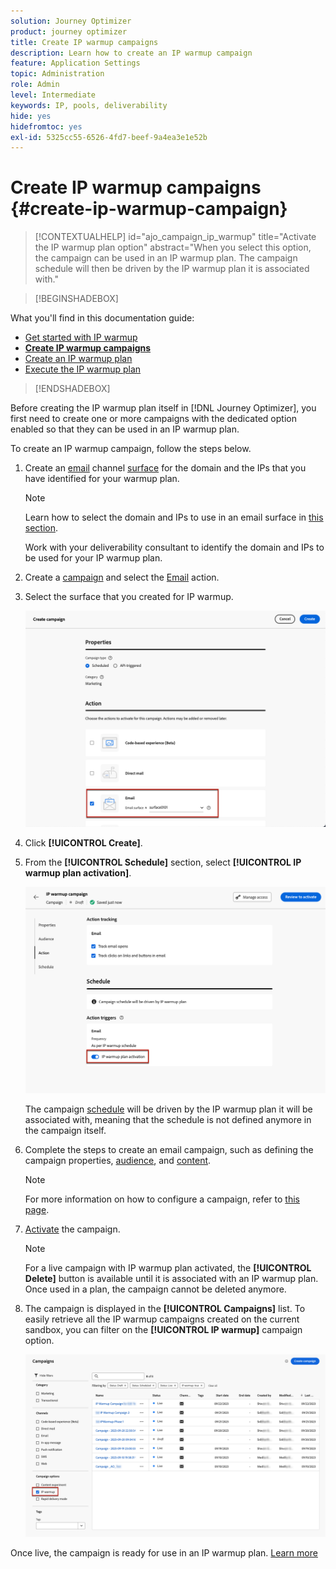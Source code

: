 ```yaml
---
solution: Journey Optimizer
product: journey optimizer
title: Create IP warmup campaigns
description: Learn how to create an IP warmup campaign
feature: Application Settings
topic: Administration
role: Admin
level: Intermediate
keywords: IP, pools, deliverability
hide: yes
hidefromtoc: yes
exl-id: 5325cc55-6526-4fd7-beef-9a4ea3e1e52b
---
```

# Create IP warmup campaigns {#create-ip-warmup-campaign}

>[!CONTEXTUALHELP]
>id="ajo_campaign_ip_warmup"
>title="Activate the IP warmup plan option"
>abstract="When you select this option, the campaign can be used in an IP warmup plan. The campaign schedule will then be driven by the IP warmup plan it is associated with."

>[!BEGINSHADEBOX]

What you'll find in this documentation guide:

* [Get started with IP warmup](ip-warmup-gs.md)
* **[Create IP warmup campaigns](ip-warmup-campaign.md)**
* [Create an IP warmup plan](ip-warmup-plan.md)
* [Execute the IP warmup plan](ip-warmup-execution.md)

>[!ENDSHADEBOX]

Before creating the IP warmup plan itself in [!DNL Journey Optimizer], you first need to create one or more campaigns with the dedicated option enabled so that they can be used in an IP warmup plan.

To create an IP warmup campaign, follow the steps below.

1. Create an [email](../email/email-settings.md) channel [surface](channel-surfaces.md) for the domain and the IPs that you have identified for your warmup plan.

    >[!NOTE]
    >
    >Learn how to select the domain and IPs to use in an email surface in [this section](../email/email-settings.md#subdomains-and-ip-pools).
    >
    >Work with your deliverability consultant to identify the domain and IPs to be used for your IP warmup plan.<!--TBC-->

1. Create a [campaign](../campaigns/create-campaign.md) and select the [Email](../email/create-email.md#create-email-journey-campaign) action.

1. Select the surface that you created for IP warmup.

    ![](assets/ip-warmup-campaign-surface.png)

    <!--You must use the same surface as the one that will be used for the asociated IP warmup plan. [Learn how to create an IP warmup plan](#create-ip-warmup-plan)-->

1. Click **[!UICONTROL Create]**.

1. From the **[!UICONTROL Schedule]** section, select **[!UICONTROL IP warmup plan activation]**.

    ![](assets/ip-warmup-campaign-plan-activation.png)

    The campaign [schedule](../campaigns/create-campaign.md#schedule) will be driven by the IP warmup plan it will be associated with, meaning that the schedule is not defined anymore in the campaign itself.

1. Complete the steps to create an email campaign, such as defining the campaign properties, [audience](../audience/about-audiences.md)<!--best practices for IP warmup in terms of audience?-->, and [content](../email/get-started-email-design.md#key-steps).

    >[!NOTE]
    >
    >For more information on how to configure a campaign, refer to [this page](../campaigns/get-started-with-campaigns.md).

1. [Activate](../campaigns/review-activate-campaign.md) the campaign.

    >[!NOTE]
    >
    >For a live campaign with IP warmup plan activated, the **[!UICONTROL Delete]** button is available until it is associated with an IP warmup plan. Once used in a plan, the campaign cannot be deleted anymore.

1. The campaign is displayed in the **[!UICONTROL Campaigns]** list. To easily retrieve all the IP warmup campaigns created on the current sandbox, you can filter on the **[!UICONTROL IP warmup]** campaign option.

    ![](assets/ip-warmup-campaign-filter.png)

Once live, the campaign is ready for use in an IP warmup plan. [Learn more](ip-warmup-plan.md)

<!--Any recommendations when defining an audience? i.e do you have to include all your database or a limited number or according to your Excel file?-->
